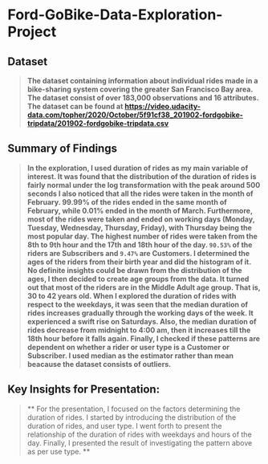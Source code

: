 # Ford-GoBike-Data-Exploration-Project

## Dataset
> **The dataset containing information about individual rides made in a bike-sharing system covering the greater San Francisco Bay area. The dataset consist of over 183,000 observations and 16 attributes. The dataset can be found at https://video.udacity-data.com/topher/2020/October/5f91cf38_201902-fordgobike-tripdata/201902-fordgobike-tripdata.csv**

## Summary of Findings
> **In the exploration, I used duration of rides as my main variable of interest. It was found that the distribution of the duration of rides is fairly normal under the log transformation with the peak around 500 seconds I also noticed that all the rides were taken in the month of February. 99.99% of the rides ended in the same month of February, while 0.01% ended in the month of March. Furthermore, most of the rides were taken and ended on working days (Monday, Tuesday, Wednesday, Thursday, Friday), with Thursday being the most popular day. The highest number of rides were taken from the 8th to 9th hour and the 17th and 18th hour of the day. `90.53%` of the riders are Subscribers and `9.47%` are Customers. I determined the ages of the riders from their birth year and did the histogram of it. No definite insights could be drawn from the distribution of the ages, I then decided to create age groups from the data. It turned out that most of the riders are in the Middle Adult age group. That is, 30 to 42 years old.
> When I explored the duration of rides with respect to the weekdays, it was seen that the median duration of rides increases gradually through the working days of the week. It experienced a swift rise on Saturdays. Also, the median duration of rides decrease from midnight to 4:00 am, then it increases till the 18th hour before it falls again. Finally, I checked if these patterns are dependent on whether a rider or user type is a Customer or Subscriber. I used median as the estimator rather than mean beacause the dataset consists of outliers.**


## Key Insights for Presentation:
> ** For the presentation, I focused on the factors determining the duration of rides. I started by introducing the distribution of the duration of rides, and user type. I went forth to present the relationship of the duration of rides with weekdays and hours of the day. Finally, I presented the result of investigating the pattern above as per use type. **
